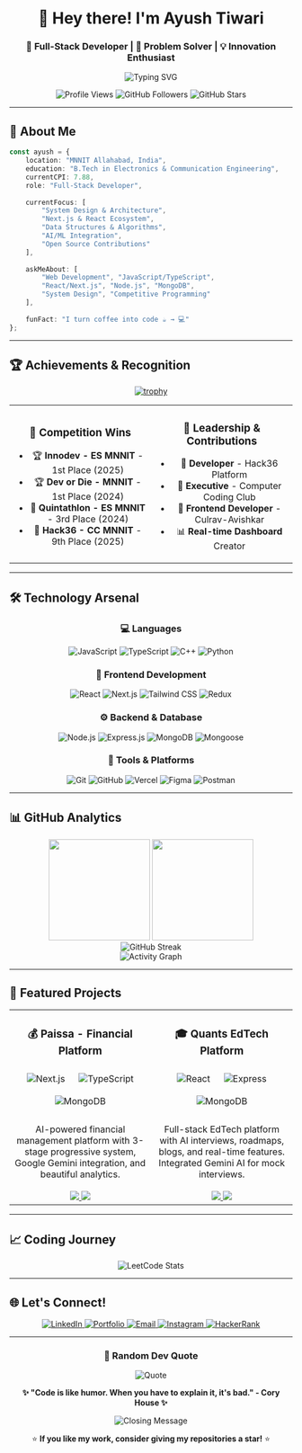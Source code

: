 <div align="center">

# 👋 Hey there! I'm Ayush Tiwari

### 🚀 Full-Stack Developer | 🎯 Problem Solver | 💡 Innovation Enthusiast

<img src="https://readme-typing-svg.herokuapp.com?font=Fira+Code&weight=500&size=28&pause=1000&color=00D9FF&center=true&vCenter=true&random=false&width=600&lines=Full-Stack+Developer;MNNIT+Allahabad+Student;Competitive+Programmer;AI+%26+ML+Enthusiast;Open+Source+Contributor" alt="Typing SVG" />

<p align="center">
  <img src="https://komarev.com/ghpvc/?username=ayush5071&label=Profile%20views&color=0e75b6&style=for-the-badge" alt="Profile Views" />
  <img src="https://img.shields.io/github/followers/Ayush5071?label=Followers&style=for-the-badge&color=blue" alt="GitHub Followers" />
  <img src="https://img.shields.io/github/stars/Ayush5071?label=Stars&style=for-the-badge&color=yellow" alt="GitHub Stars" />
</p>

</div>

---

## 🎯 About Me

```typescript
const ayush = {
    location: "MNNIT Allahabad, India",
    education: "B.Tech in Electronics & Communication Engineering",
    currentCPI: 7.88,
    role: "Full-Stack Developer",
    
    currentFocus: [
        "System Design & Architecture",
        "Next.js & React Ecosystem", 
        "Data Structures & Algorithms",
        "AI/ML Integration",
        "Open Source Contributions"
    ],
    
    askMeAbout: [
        "Web Development", "JavaScript/TypeScript", 
        "React/Next.js", "Node.js", "MongoDB",
        "System Design", "Competitive Programming"
    ],
    
    funFact: "I turn coffee into code ☕ → 💻"
};
```

---

## 🏆 Achievements & Recognition

<div align="center">

[![trophy](https://github-profile-trophy.vercel.app/?username=Ayush5071&theme=radical&no-frame=true&no-bg=false&margin-w=4&row=2&column=4)](https://github.com/ryo-ma/github-profile-trophy)

</div>

<table align="center">
<tr>
<td align="center" width="50%">

### 🥇 **Competition Wins**
- 🏆 **Innodev - ES MNNIT** - 1st Place (2025)
- 🏆 **Dev or Die - MNNIT** - 1st Place (2024)
- 🥉 **Quintathlon - ES MNNIT** - 3rd Place (2024)
- 🏅 **Hack36 - CC MNNIT** - 9th Place (2025)

</td>
<td align="center" width="50%">

### 💼 **Leadership & Contributions**
- 🔧 **Developer** - Hack36 Platform
- 👥 **Executive** - Computer Coding Club
- 🎨 **Frontend Developer** - Culrav-Avishkar
- 📊 **Real-time Dashboard** Creator

</td>
</tr>
</table>

---

## 🛠️ Technology Arsenal

<div align="center">

### 💻 **Languages**
![JavaScript](https://img.shields.io/badge/JavaScript-F7DF1E?style=for-the-badge&logo=javascript&logoColor=black)
![TypeScript](https://img.shields.io/badge/TypeScript-007ACC?style=for-the-badge&logo=typescript&logoColor=white)
![C++](https://img.shields.io/badge/C++-00599C?style=for-the-badge&logo=c%2B%2B&logoColor=white)
![Python](https://img.shields.io/badge/Python-14354C?style=for-the-badge&logo=python&logoColor=white)

### 🚀 **Frontend Development**
![React](https://img.shields.io/badge/React-20232A?style=for-the-badge&logo=react&logoColor=61DAFB)
![Next.js](https://img.shields.io/badge/Next.js-000000?style=for-the-badge&logo=nextdotjs&logoColor=white)
![Tailwind CSS](https://img.shields.io/badge/Tailwind_CSS-38B2AC?style=for-the-badge&logo=tailwind-css&logoColor=white)
![Redux](https://img.shields.io/badge/Redux-593D88?style=for-the-badge&logo=redux&logoColor=white)

### ⚙️ **Backend & Database**
![Node.js](https://img.shields.io/badge/Node.js-43853D?style=for-the-badge&logo=node.js&logoColor=white)
![Express.js](https://img.shields.io/badge/Express.js-404D59?style=for-the-badge&logo=express&logoColor=white)
![MongoDB](https://img.shields.io/badge/MongoDB-4EA94B?style=for-the-badge&logo=mongodb&logoColor=white)
![Mongoose](https://img.shields.io/badge/Mongoose-880000?style=for-the-badge&logo=mongoose&logoColor=white)

### 🎨 **Tools & Platforms**
![Git](https://img.shields.io/badge/Git-F05032?style=for-the-badge&logo=git&logoColor=white)
![GitHub](https://img.shields.io/badge/GitHub-100000?style=for-the-badge&logo=github&logoColor=white)
![Vercel](https://img.shields.io/badge/Vercel-000000?style=for-the-badge&logo=vercel&logoColor=white)
![Figma](https://img.shields.io/badge/Figma-F24E1E?style=for-the-badge&logo=figma&logoColor=white)
![Postman](https://img.shields.io/badge/Postman-FF6C37?style=for-the-badge&logo=postman&logoColor=white)

</div>

---

## 📊 GitHub Analytics

<div align="center">

<img height="180em" src="https://github-readme-stats.vercel.app/api?username=ayush5071&show_icons=true&theme=radical&include_all_commits=true&count_private=true"/>
<img height="180em" src="https://github-readme-stats.vercel.app/api/top-langs/?username=ayush5071&layout=compact&theme=radical"/>

</div>

<div align="center">
<img src="https://github-readme-streak-stats.herokuapp.com/?user=ayush5071&theme=radical" alt="GitHub Streak"/>
</div>

<div align="center">
<img src="https://github-readme-activity-graph.vercel.app/graph?username=ayush5071&theme=react-dark&bg_color=20232a&hide_border=true" alt="Activity Graph"/>
</div>

---

## 🚀 Featured Projects

<div align="center">

<table>
<tr>
<td width="50%">

<h3 align="center">💰 Paissa - Financial Platform</h3>
<div align="center">  
<img style="margin: 10px" src="https://img.shields.io/badge/Next.js-000000?style=for-the-badge&logo=nextdotjs&logoColor=white" alt="Next.js" />
<img style="margin: 10px" src="https://img.shields.io/badge/TypeScript-007ACC?style=for-the-badge&logo=typescript&logoColor=white" alt="TypeScript" />
<img style="margin: 10px" src="https://img.shields.io/badge/MongoDB-4EA94B?style=for-the-badge&logo=mongodb&logoColor=white" alt="MongoDB" />
<br><br>
AI-powered financial management platform with 3-stage progressive system, Google Gemini integration, and beautiful analytics.
<br><br>
<a href="https://github.com/Ayush5071/paissa" target="_blank">
<img src="https://img.shields.io/badge/Code-000000?style=for-the-badge&logo=github&logoColor=white"/>
</a>
<a href="https://paissa-9eml.vercel.app/" target="_blank">
<img src="https://img.shields.io/badge/Live-000000?style=for-the-badge&logo=vercel&logoColor=white"/>
</a>
</div>

</td>
<td width="50%">

<h3 align="center">🎓 Quants EdTech Platform</h3>
<div align="center">
<img style="margin: 10px" src="https://img.shields.io/badge/React-20232A?style=for-the-badge&logo=react&logoColor=61DAFB" alt="React" />
<img style="margin: 10px" src="https://img.shields.io/badge/Express.js-404D59?style=for-the-badge&logo=express&logoColor=white" alt="Express" />
<img style="margin: 10px" src="https://img.shields.io/badge/MongoDB-4EA94B?style=for-the-badge&logo=mongodb&logoColor=white" alt="MongoDB" />
<br><br>
Full-stack EdTech platform with AI interviews, roadmaps, blogs, and real-time features. Integrated Gemini AI for mock interviews.
<br><br>
<a href="https://github.com/Ayush5071/quantsprogrammer" target="_blank">
<img src="https://img.shields.io/badge/Code-000000?style=for-the-badge&logo=github&logoColor=white"/>
</a>
<a href="https://quantsprogrammer.vercel.app" target="_blank">
<img src="https://img.shields.io/badge/Live-000000?style=for-the-badge&logo=vercel&logoColor=white"/>
</a>
</div>

</td>
</tr>
</table>

</div>

---

## 📈 Coding Journey

<div align="center">

<img src="https://leetcard.jacoblin.cool/ayush5071?theme=dark&font=Fira%20Code&ext=contest" alt="LeetCode Stats"/>

</div>

---

## 🌐 Let's Connect!

<div align="center">

<a href="https://linkedin.com/in/ayush-tiwari-84a823281" target="_blank">
<img src="https://img.shields.io/badge/LinkedIn-0077B5?style=for-the-badge&logo=linkedin&logoColor=white" alt="LinkedIn"/>
</a>
<a href="https://ayush-delta.vercel.app" target="_blank">
<img src="https://img.shields.io/badge/Portfolio-000000?style=for-the-badge&logo=vercel&logoColor=white" alt="Portfolio"/>
</a>
<a href="mailto:ayush.20234046@mnnit.ac.in" target="_blank">
<img src="https://img.shields.io/badge/Email-D14836?style=for-the-badge&logo=gmail&logoColor=white" alt="Email"/>
</a>
<a href="https://instagram.com/ayushtiwari5071" target="_blank">
<img src="https://img.shields.io/badge/Instagram-E4405F?style=for-the-badge&logo=instagram&logoColor=white" alt="Instagram"/>
</a>
<a href="https://www.hackerrank.com/ayusht5071" target="_blank">
<img src="https://img.shields.io/badge/HackerRank-2EC866?style=for-the-badge&logo=hackerrank&logoColor=white" alt="HackerRank"/>
</a>

</div>

---

<div align="center">

### 💬 Random Dev Quote
![Quote](https://quotes-github-readme.vercel.app/api?type=horizontal&theme=radical)


**✨ "Code is like humor. When you have to explain it, it's bad." - Cory House ✨**

<img src="https://readme-typing-svg.herokuapp.com?font=Fira+Code&size=14&pause=1000&color=00D9FF&center=true&vCenter=true&width=400&lines=Thanks+for+visiting+my+profile!;Let's+build+something+amazing+together!;Happy+Coding!+%F0%9F%9A%80" alt="Closing Message" />

⭐ **If you like my work, consider giving my repositories a star!** ⭐

</div>

<!-- Proudly created with GPRM ( https://gprm.itsvg.in ) -->

<!--
**rahulkumar7214/rahulkumar7214** is a ✨ _special_ ✨ repository because its `README.md` (this file) appears on your GitHub profile.

Here are some ideas to get you started:

- 🔭 I’m currently working on ...
- 🌱 I’m currently learning ...
- 👯 I’m looking to collaborate on ...
- 🤔 I’m looking for help with ...
- 💬 Ask me about ...
- 📫 How to reach me: ...
- 😄 Pronouns: ...
- ⚡ Fun fact: ...
-->
